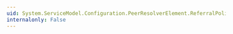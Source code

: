 ```yaml
---
uid: System.ServiceModel.Configuration.PeerResolverElement.ReferralPolicy
internalonly: False
---
```


